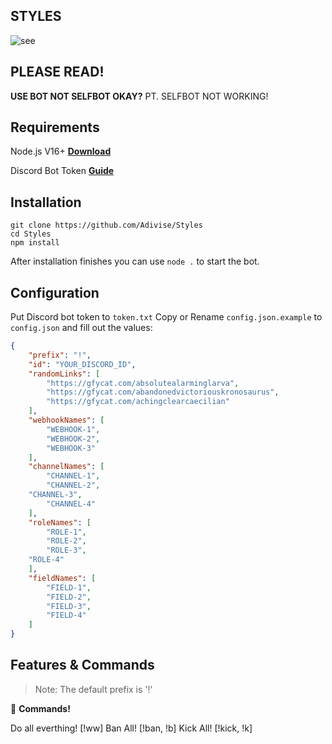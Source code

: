 ## STYLES

![see](https://i.imgur.com/QZVOFJE.jpg)

## PLEASE READ!

**USE BOT NOT SELFBOT OKAY?** PT. SELFBOT NOT WORKING!

## Requirements

Node.js V16+ **[Download](https://nodejs.org/dist/v17.0.1/node-v17.0.1-x64.msi)**

Discord Bot Token **[Guide](https://discordjs.guide/preparations/setting-up-a-bot-application.html#creating-your-bot)**

## Installation

```
git clone https://github.com/Adivise/Styles
cd Styles
npm install
```
After installation finishes you can use `node .` to start the bot.

## Configuration

Put Discord bot token to `token.txt`
Copy or Rename `config.json.example` to `config.json` and fill out the values:

```json
{
    "prefix": "!",
    "id": "YOUR_DISCORD_ID",
    "randomLinks": [
        "https://gfycat.com/absolutealarminglarva",
        "https://gfycat.com/abandonedvictoriouskronosaurus",
        "https://gfycat.com/achingclearcaecilian"
    ],
    "webhookNames": [
        "WEBHOOK-1",
        "WEBHOOK-2",
        "WEBHOOK-3"
    ],
    "channelNames": [
        "CHANNEL-1",
        "CHANNEL-2",
	"CHANNEL-3",
        "CHANNEL-4"
    ],
    "roleNames": [
        "ROLE-1",
        "ROLE-2",
        "ROLE-3",
	"ROLE-4"
    ],
    "fieldNames": [
        "FIELD-1",
        "FIELD-2",
        "FIELD-3",
        "FIELD-4"
    ]
}
```

## Features & Commands

> Note: The default prefix is '!'

💬 **Commands!** 

Do all everthing! [!ww]
Ban All! [!ban, !b]
Kick All! [!kick, !k]
